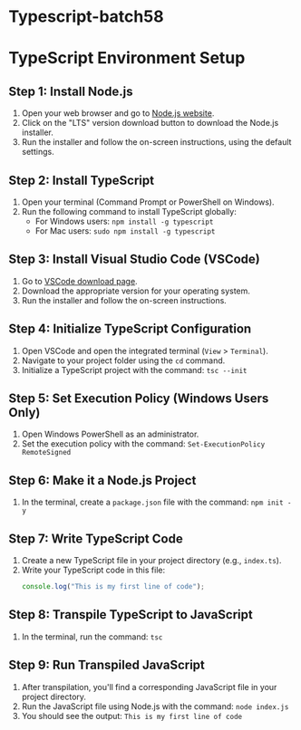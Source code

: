 # Typescript-batch58

# TypeScript Environment Setup

## Step 1: Install Node.js
1. Open your web browser and go to [Node.js website](https://nodejs.org/).
2. Click on the "LTS" version download button to download the Node.js installer.
3. Run the installer and follow the on-screen instructions, using the default settings.

## Step 2: Install TypeScript
1. Open your terminal (Command Prompt or PowerShell on Windows).
2. Run the following command to install TypeScript globally:
   - For Windows users: `npm install -g typescript`
   - For Mac users: `sudo npm install -g typescript`

## Step 3: Install Visual Studio Code (VSCode)
1. Go to [VSCode download page](https://code.visualstudio.com/Download).
2. Download the appropriate version for your operating system.
3. Run the installer and follow the on-screen instructions.

## Step 4: Initialize TypeScript Configuration
1. Open VSCode and open the integrated terminal (`View` > `Terminal`).
2. Navigate to your project folder using the `cd` command.
3. Initialize a TypeScript project with the command: `tsc --init`

## Step 5: Set Execution Policy (Windows Users Only)
1. Open Windows PowerShell as an administrator.
2. Set the execution policy with the command: `Set-ExecutionPolicy RemoteSigned`

## Step 6: Make it a Node.js Project
1. In the terminal, create a `package.json` file with the command: `npm init -y`

## Step 7: Write TypeScript Code
1. Create a new TypeScript file in your project directory (e.g., `index.ts`).
2. Write your TypeScript code in this file:
   ```typescript
   console.log("This is my first line of code");

## Step 8: Transpile TypeScript to JavaScript
1. In the terminal, run the command: `tsc`

## Step 9: Run Transpiled JavaScript
1. After transpilation, you'll find a corresponding JavaScript file in your project directory.
2. Run the JavaScript file using Node.js with the command: `node index.js`
3. You should see the output: `This is my first line of code`

